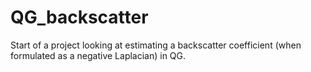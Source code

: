 # QG_backscatter
Start of a project looking at estimating a backscatter coefficient (when formulated as a negative Laplacian) in QG.

